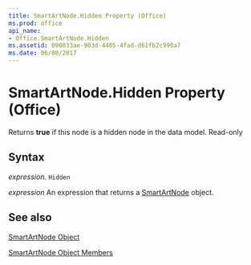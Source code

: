 ```yaml
---
title: SmartArtNode.Hidden Property (Office)
ms.prod: office
api_name:
- Office.SmartArtNode.Hidden
ms.assetid: 090033ae-903d-4405-4fad-d61fb2c990a7
ms.date: 06/08/2017
---
```



# SmartArtNode.Hidden Property (Office)

Returns  **true** if this node is a hidden node in the data model. Read-only


## Syntax

 _expression_. `Hidden`

 _expression_ An expression that returns a [SmartArtNode](./Office.SmartArtNode.md) object.


## See also


[SmartArtNode Object](Office.SmartArtNode.md)



[SmartArtNode Object Members](./overview/smartartnode-members-office.md)

